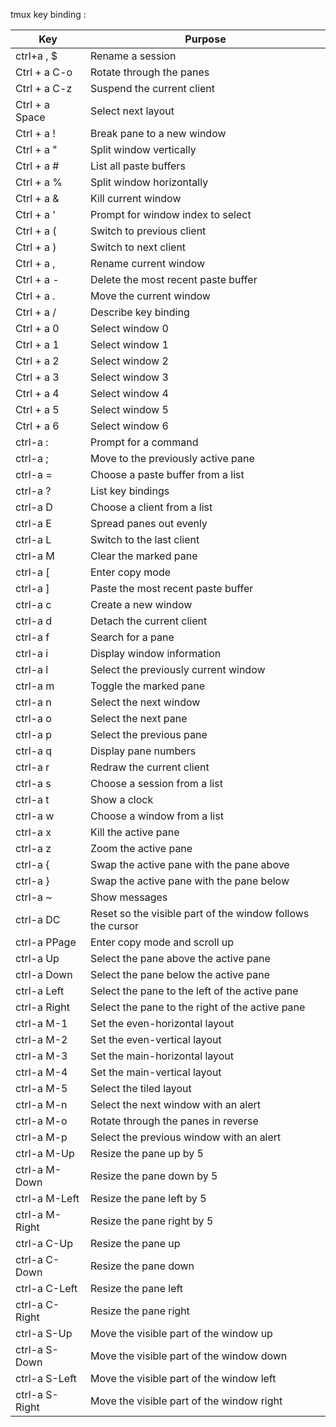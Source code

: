 
tmux key binding :

|Key|Purpose|
|---|---|
|ctrl+a , $| Rename a session|
| Ctrl + a C-o| Rotate through the panes|
| Ctrl + a C-z| Suspend the current client|
| Ctrl + a Space|  Select next layout|
| Ctrl + a !  | Break pane to a new window 
| Ctrl + a "  | Split window vertically|
| Ctrl + a #  | List all paste buffers |
| Ctrl + a %  | Split window horizontally |
| Ctrl + a &  | Kill current window|
| Ctrl + a '  | Prompt for window index to select|
| Ctrl + a (  | Switch to previous client  |
| Ctrl + a )  | Switch to next client  |
| Ctrl + a ,  | Rename current window  |
| Ctrl + a -  | Delete the most recent paste buffer|
| Ctrl + a .  | Move the current window|
| Ctrl + a / |  Describe key binding   |
| Ctrl + a 0  | Select window 0|
| Ctrl + a 1  | Select window 1|
| Ctrl + a 2  | Select window 2|
| Ctrl + a 3  | Select window 3|
| Ctrl + a 4  | Select window 4|
| Ctrl + a 5 |  Select window 5|
| Ctrl + a 6 |  Select window 6|
| ctrl-a : | Prompt for a command|
| ctrl-a ; | Move to the previously active pane|
| ctrl-a = | Choose a paste buffer from a list|
| ctrl-a ? | List key bindings|
| ctrl-a D | Choose a client from a list|
| ctrl-a E | Spread panes out evenly|
| ctrl-a L | Switch to the last client|
| ctrl-a M | Clear the marked pane|
| ctrl-a \[| Enter copy mode|
| ctrl-a ] | Paste the most recent paste buffer|
| ctrl-a c | Create a new window|
| ctrl-a d | Detach the current client|
| ctrl-a f | Search for a pane|
| ctrl-a i | Display window information|
| ctrl-a l | Select the previously current window|
| ctrl-a m | Toggle the marked pane|
| ctrl-a n | Select the next window|
| ctrl-a o | Select the next pane|
| ctrl-a p | Select the previous pane|
| ctrl-a q     |  Display pane numbers|
| ctrl-a r     |  Redraw the current client|
| ctrl-a s     |  Choose a session from a list|
| ctrl-a t     |  Show a clock|
| ctrl-a w     |  Choose a window from a list|
| ctrl-a x     |  Kill the active pane|
| ctrl-a z     |  Zoom the active pane|
| ctrl-a {     |  Swap the active pane with the pane above|
| ctrl-a }     |  Swap the active pane with the pane below|
| ctrl-a ~     |  Show messages|
| ctrl-a DC    |  Reset so the visible part of the window follows the cursor|
| ctrl-a PPage |  Enter copy mode and scroll up|
| ctrl-a Up    |  Select the pane above the active pane|
| ctrl-a Down  |  Select the pane below the active pane|
| ctrl-a Left  |  Select the pane to the left of the active pane|
| ctrl-a Right |  Select the pane to the right of the active pane|
| ctrl-a M-1   |  Set the even-horizontal layout|
| ctrl-a M-2   |  Set the even-vertical layout|
| ctrl-a M-3   |  Set the main-horizontal layout|
| ctrl-a M-4   |  Set the main-vertical layout|
| ctrl-a M-5   |  Select the tiled layout|
| ctrl-a M-n   |  Select the next window with an alert|
| ctrl-a M-o     | Rotate through the panes in reverse|
| ctrl-a M-p     | Select the previous window with an alert|
| ctrl-a M-Up    | Resize the pane up by 5|
| ctrl-a M-Down  | Resize the pane down by 5|
| ctrl-a M-Left  | Resize the pane left by 5|
| ctrl-a M-Right | Resize the pane right by 5|
| ctrl-a C-Up    | Resize the pane up|
| ctrl-a C-Down  | Resize the pane down|
| ctrl-a C-Left  | Resize the pane left|
| ctrl-a C-Right | Resize the pane right|
| ctrl-a S-Up    | Move the visible part of the window up|
| ctrl-a S-Down  | Move the visible part of the window down|
| ctrl-a S-Left  | Move the visible part of the window left|
| ctrl-a S-Right | Move the visible part of the window right|

